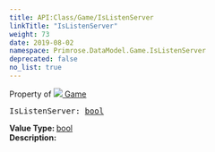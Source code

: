 ```yaml
---
title: API:Class/Game/IsListenServer
linkTitle: "IsListenServer"
weight: 73
date: 2019-08-02
namespace: Primrose.DataModel.Game.IsListenServer
deprecated: false
no_list: true
---
```

Property of <a href="/docs/api-reference/Class/Game"><img src="/icons/silk/primrose.png"/>&nbsp;Game</a>
<pre class="method-declaration">
IsListenServer: <a class="type" href="/docs/api-reference/System/Primitives#boolean">bool</a></pre>
<b>Value Type: </b>
<a class="type" href="/docs/api-reference/System/Primitives#boolean">bool</a>
<br/>
<b>Description: </b>